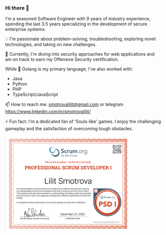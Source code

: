### Hi there 👋

<!--
**SmotrovaLilit/SmotrovaLilit** is a ✨ _special_ ✨ repository because its `README.md` (this file) appears on your GitHub profile.

Here are some ideas to get you started:

- 🔭 I’m currently working on ...
- 🌱 I’m currently learning ...
- 👯 I’m looking to collaborate on ...
- 🤔 I’m looking for help with ...
- 💬 Ask me about ...
- 📫 How to reach me: ...
- 😄 Pronouns: ...
- ⚡ Fun fact: ...
-->

I'm a seasoned Software Engineer with 9 years of industry experience, spending the last 3.5 years specializing in the development of secure enterprise systems.

💡 I'm passionate about problem-solving, troubleshooting, exploring novel technologies, and taking on new challenges.

🌱 Currently, I'm diving into security approaches for web applications and am on track to earn my Offensive Security certification.

While 🔭 Golang is my primary language, I've also worked with:

- Java
- Python
- PHP
- TypeScript/JavaScript

📫 How to reach me: [smotrovalilit@gmail.com](mailto:smotrovalilit@gmail.com) or telegram https://www.linkedin.com/in/smotrovalilit/

⚡ Fun fact: I'm a dedicated fan of 'Souls-like' games. I enjoy the challenging gameplay and the satisfaction of overcoming tough obstacles.

<a href="https://www.scrum.org/user/765177">
  <img align="left" src="ProfessionalScrumDeveloperI.png" alt="Professional Scrum Developer I" width="400" />
</a>
